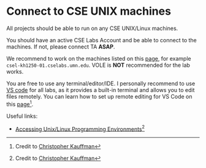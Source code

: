 # Connect to CSE UNIX machines

All projects should be able to run on any CSE UNIX/Linux machines.

You should have an active CSE Labs Account and be able to connect to the machines. If not, please connect TA **ASAP**. 

We recommend to work on the machines listed on this [page](https://cse.umn.edu/cseit/classrooms-labs), for example `csel-kh1250-01.cselabs.umn.edu`. VOLE is **NOT** recommended for the lab works.

You are free to use any terminal/editor/IDE. I personally recommend to use [VS code](https://code.visualstudio.com/) for all labs, as it provides a built-in terminal and allows you to edit files remotely. You can learn how to set up remote editing for VS Code on this [page](https://www-users.cse.umn.edu/~kauffman/tutorials/unix-environment.html#org07b4b9f)[^1].

Useful links:
- [Accessing Unix/Linux Programming Environments](https://www-users.cse.umn.edu/~kauffman/tutorials/unix-environment.html)[^1]

[^1]: Credit to [Christopher Kauffman](https://cse.umn.edu/cs/christopher-kauffman)